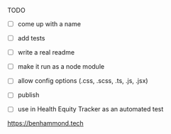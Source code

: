 TODO

- [ ] come up with a name
- [ ] add tests
- [ ] write a real readme
- [ ] make it run as a node module
- [ ] allow config options (.css, .scss, .ts, .js, .jsx)
- [ ] publish
- [ ] use in Health Equity Tracker as an automated test





https://benhammond.tech
